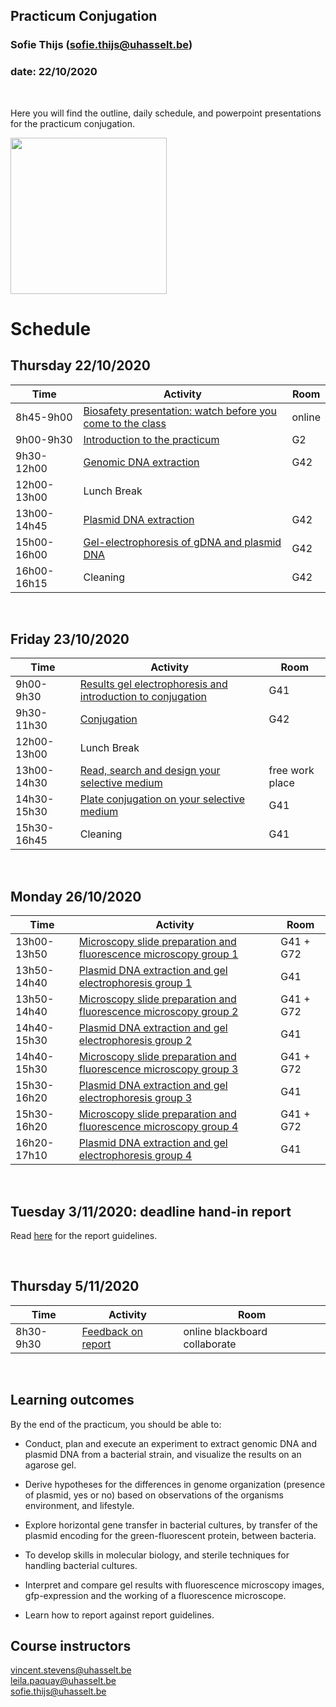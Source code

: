 ## Practicum Conjugation
### Sofie Thijs (sofie.thijs@uhasselt.be)
### date: 22/10/2020


&nbsp;
&nbsp;
&nbsp;


Here you will find the outline, daily schedule, and powerpoint presentations for the practicum conjugation.


<img src="https://cdn.dribbble.com/users/1105422/screenshots/3165529/bacterias.gif" width="250px">


# Schedule
## Thursday 22/10/2020
| Time  | Activity | Room |
| ------------- | ------------- |------------- |
| 8h45-9h00     | [Biosafety presentation: watch before you come to the class](https://github.com/Sofie8/Practicum_conjugation_MOGEN/blob/main/Biosafety.md)| online |
| 9h00-9h30   | [Introduction to the practicum](https://github.com/Sofie8/Practicum_conjugation_MOGEN/blob/main/1_Introduction.pptx)| G2 |
| 9h30-12h00   | [Genomic DNA extraction](https://github.com/Sofie8/Practicum_conjugation_MOGEN/blob/main/gDNA%2Bplasmid%2BGEF.md)| G42 |
| 12h00-13h00   | Lunch Break  |
| 13h00-14h45   | [Plasmid DNA extraction](https://github.com/Sofie8/Practicum_conjugation_MOGEN/blob/main/gDNA+plasmid+GEF.md)| G42 |
| 15h00-16h00   | [Gel-electrophoresis of gDNA and plasmid DNA](https://github.com/Sofie8/Practicum_conjugation_MOGEN/blob/main/gDNA+plasmid+GEF.md)| G42 |
| 16h00-16h15   | Cleaning| G42 |

&nbsp;

## Friday 23/10/2020
| Time  | Activity | Room |
| ------------- | ------------- |------------- |
| 9h00-9h30   | [Results gel electrophoresis and introduction to conjugation]()| G41 |
| 9h30-11h30   | [Conjugation](https://github.com/Sofie8/Practicum_conjugation_MOGEN/blob/main/Conjugation.md)| G42 |
| 12h00-13h00   | Lunch Break  |
| 13h00-14h30   | [Read, search and design your selective medium](https://github.com/Sofie8/Practicum_conjugation_MOGEN/blob/main/Conjugation.md) | free work place |
| 14h30-15h30   | [Plate conjugation on your selective medium](https://github.com/Sofie8/Practicum_conjugation_MOGEN/blob/main/Conjugation.md)| G41 |
| 15h30-16h45   | Cleaning| G41 |

&nbsp;

## Monday 26/10/2020
| Time  | Activity | Room |
| ------------- | ------------- |------------- |
| 13h00-13h50   | [Microscopy slide preparation and fluorescence microscopy group 1](https://github.com/Sofie8/Practicum_conjugation_MOGEN/blob/main/Microscopy%20and%20GEF.md)| G41 + G72 |
| 13h50-14h40   | [Plasmid DNA extraction and gel electrophoresis group 1](https://github.com/Sofie8/Practicum_conjugation_MOGEN/blob/main/Microscopy%20and%20GEF.md)| G41 |
| 13h50-14h40   | [Microscopy slide preparation and fluorescence microscopy group 2](https://github.com/Sofie8/Practicum_conjugation_MOGEN/blob/main/Microscopy%20and%20GEF.md)| G41 + G72 |
| 14h40-15h30   | [Plasmid DNA extraction and gel electrophoresis group 2](https://github.com/Sofie8/Practicum_conjugation_MOGEN/blob/main/Microscopy%20and%20GEF.md)| G41 |
| 14h40-15h30   | [Microscopy slide preparation and fluorescence microscopy group 3](https://github.com/Sofie8/Practicum_conjugation_MOGEN/blob/main/Microscopy%20and%20GEF.md)| G41 + G72 |
| 15h30-16h20   | [Plasmid DNA extraction and gel electrophoresis group 3](https://github.com/Sofie8/Practicum_conjugation_MOGEN/blob/main/Microscopy%20and%20GEF.md)| G41 |
| 15h30-16h20   | [Microscopy slide preparation and fluorescence microscopy group 4](https://github.com/Sofie8/Practicum_conjugation_MOGEN/blob/main/Microscopy%20and%20GEF.md)| G41 + G72 |
| 16h20-17h10   | [Plasmid DNA extraction and gel electrophoresis group 4](https://github.com/Sofie8/Practicum_conjugation_MOGEN/blob/main/Microscopy%20and%20GEF.md)| G41 |

&nbsp;

## Tuesday 3/11/2020: deadline hand-in report 
Read [here]() for the report guidelines.

&nbsp;

## Thursday 5/11/2020
| Time  | Activity | Room |
| ------------- | ------------- |------------- |
| 8h30-9h30| [Feedback on report]() | online blackboard collaborate |

&nbsp;

## Learning outcomes
By the end of the practicum, you should be able to:  

- Conduct, plan and execute an experiment to extract genomic DNA and plasmid DNA from a bacterial strain, and visualize the results on an agarose gel.  

- Derive hypotheses for the differences in genome organization (presence of plasmid, yes or no) based on observations of the organisms environment, and lifestyle.  

- Explore horizontal gene transfer in bacterial cultures, by transfer of the plasmid encoding for the green-fluorescent protein, between bacteria.  

- To develop skills in molecular biology, and sterile techniques for handling bacterial cultures.  

- Interpret and compare gel results with fluorescence microscopy images, gfp-expression and the working of a fluorescence microscope.  

- Learn how to report against report guidelines.  


## Course instructors
vincent.stevens@uhasselt.be  
leila.paquay@uhasselt.be  
sofie.thijs@uhasselt.be  

